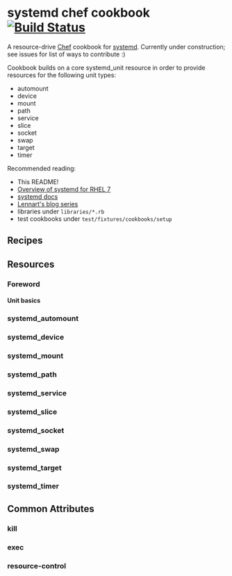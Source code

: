 # systemd chef cookbook [![Build Status](https://travis-ci.org/nathwill/chef-systemd.svg?branch=master)][travis]

A resource-drive [Chef][chef] cookbook for [systemd][docs]. Currently under
construction; see issues for list of ways to contribute :)

Cookbook builds on a core systemd_unit resource in order to provide resources
for the following unit types:

- automount
- device
- mount
- path
- service
- slice
- socket
- swap
- target
- timer

Recommended reading:
- This README!
- [Overview of systemd for RHEL 7][rhel]
- [systemd docs][docs]
- [Lennart's blog series][blog]
- libraries under `libraries/*.rb`
- test cookbooks under `test/fixtures/cookbooks/setup`

## Recipes


## Resources

### Foreword

#### Unit basics

### systemd_automount

### systemd_device

### systemd_mount

### systemd_path

### systemd_service

### systemd_slice

### systemd_socket

### systemd_swap

### systemd_target

### systemd_timer

## Common Attributes

### kill

### exec

### resource-control


[blog]: http://0pointer.de/blog/projects/systemd-for-admins-1.html
[chef]: https://chef.io
[docs]: http://www.freedesktop.org/wiki/Software/systemd/
[rhel]: https://access.redhat.com/articles/754933
[travis]: https://travis-ci.org/nathwill/chef-systemd
